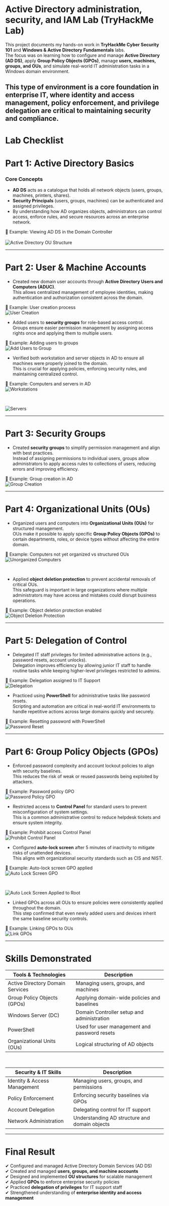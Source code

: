 # Active Directory administration, security, and IAM Lab (TryHackMe Lab)

This project documents my hands-on work in **TryHackMe Cyber Security 101** and **Windows & Active Directory Fundamentals** labs.  
The focus was on learning how to configure and manage **Active Directory (AD DS)**, apply **Group Policy Objects (GPOs)**, manage **users, machines, groups, and OUs**, and simulate real-world IT administration tasks in a Windows domain environment.  

This type of environment is a core foundation in enterprise IT, where identity and access management, policy enforcement, and privilege delegation are critical to maintaining security and compliance.  
---

# Lab Checklist

# Part 1: Active Directory Basics

### Core Concepts
- **AD DS** acts as a catalogue that holds all network objects (users, groups, machines, printers, shares).  
- **Security Principals** (users, groups, machines) can be authenticated and assigned privileges.  
- By understanding how AD organizes objects, administrators can control access, enforce rules, and secure resources across an enterprise network.  

📸 Example: Viewing AD DS in the Domain Controller  
<br>
![Active Directory OU Structure](Images/AD%201.PNG)

---

# Part 2: User & Machine Accounts

- Created new domain user accounts through **Active Directory Users and Computers (ADUC)**.  
This allows centralized management of employee identities, making authentication and authorization consistent across the domain.  

📸 Example: User creation process  
![User Creation](Images/User%20creation.PNG)

- Added users to **security groups** for role-based access control.  
Groups ensure easier permission management by assigning access rights once and applying them to multiple users.  

📸 Example: Adding users to groups  
![Add Users to Group](Images/added%20Users%20to%20Group.PNG)

- Verified both workstation and server objects in AD to ensure all machines were properly joined to the domain.  
This is crucial for applying policies, enforcing security rules, and maintaining centralized control.  

📸 Example: Computers and servers in AD  
![Workstations](Images/Workstations.PNG)  

<br>

![Servers](Images/servers.PNG)

---

# Part 3: Security Groups

- Created **security groups** to simplify permission management and align with best practices.  
Instead of assigning permissions to individual users, groups allow administrators to apply access rules to collections of users, reducing errors and improving efficiency.  

📸 Example: Group creation in AD  
![Group Creation](Images/Group%20creation.PNG)

---

# Part 4: Organizational Units (OUs)

- Organized users and computers into **Organizational Units (OUs)** for structured management.  
OUs make it possible to apply specific **Group Policy Objects (GPOs)** to certain departments, roles, or device types without affecting the entire domain.  

📸 Example: Computers not yet organized vs structured OUs  
![Unorganized Computers](Images/computer%20section%20not%20organized.PNG)  

<br>

- Applied **object deletion protection** to prevent accidental removals of critical OUs.  
This safeguard is important in large organizations where multiple administrators may have access and mistakes could disrupt business operations.  

📸 Example: Object deletion protection enabled  
![Object Deletion Protection](Images/Object%20deletion%20protection.PNG)

---

# Part 5: Delegation of Control

- Delegated IT staff privileges for limited administrative actions (e.g., password resets, account unlocks).  
Delegation improves efficiency by allowing junior IT staff to handle routine tasks while keeping higher-level privileges restricted to admins.  

📸 Example: Delegation assigned to IT Support  
![Delegation](Images/delegation%20to%20IT.PNG)

- Practiced using **PowerShell** for administrative tasks like password resets.  
Scripting and automation are critical in real-world IT environments to handle repetitive actions across large domains quickly and securely.  

📸 Example: Resetting password with PowerShell  
![Password Reset](Images/reset%20password%20powershell.PNG)

---

# Part 6: Group Policy Objects (GPOs)

- Enforced password complexity and account lockout policies to align with security baselines.  
This reduces the risk of weak or reused passwords being exploited by attackers.  

📸 Example: Password policy GPO  
![Password Policy GPO](Images/GPO%20password%20policy%20change.PNG)

- Restricted access to **Control Panel** for standard users to prevent misconfiguration of system settings.  
This is a common administrative control to reduce helpdesk tickets and ensure system integrity.  

📸 Example: Prohibit access Control Panel  
![Prohibit Control Panel](Images/Prohibit%20access%20Control.PNG)

- Configured **auto-lock screen** after 5 minutes of inactivity to mitigate risks of unattended devices.  
This aligns with organizational security standards such as CIS and NIST.  

📸 Example: Auto-lock screen GPO applied  
![Auto Lock Screen GPO](Images/Auto%20Lock%20Screen%20GPO.PNG)  

<br>

![Auto Lock Screen Applied to Root](Images/Auto%20Lock%20Screen%20GPO%20added%20to%20root.PNG)

- Linked GPOs across all OUs to ensure policies were consistently applied throughout the domain.  
This step confirmed that even newly added users and devices inherit the same baseline security controls.  

📸 Example: Linking GPOs to OUs  
![Link GPOs](Images/Link%20GPO%20all%20OUs.PNG)

---

# Skills Demonstrated

| Tools & Technologies             | Description                                        |
| -------------------------------- | -------------------------------------------------- |
| Active Directory Domain Services | Managing users, groups, and machines               |
| Group Policy Objects (GPOs)      | Applying domain-wide policies and baselines        |
| Windows Server (DC)              | Domain Controller setup and administration         |
| PowerShell                       | Used for user management and password resets       |
| Organizational Units (OUs)       | Logical structuring of AD objects                  |

<br>

| Security & IT Skills          | Description                                    |
| ----------------------------- | ---------------------------------------------- |
| Identity & Access Management  | Managing users, groups, and permissions        |
| Policy Enforcement            | Enforcing security baselines via GPOs          |
| Account Delegation            | Delegating control for IT support              |
| Network Administration        | Understanding AD structure and domain objects  |

---

# Final Result

✔ Configured and managed Active Directory Domain Services (AD DS)  
✔ Created and managed **users, groups, and machine accounts**  
✔ Designed and implemented **OU structures** for scalable management  
✔ Applied **GPOs** to enforce enterprise security policies  
✔ Practiced **delegation of privileges** for IT support staff  
✔ Strengthened understanding of **enterprise identity and access management**  

